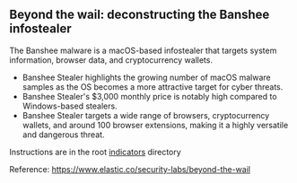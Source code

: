 ## Beyond the wail: deconstructing the Banshee infostealer

The Banshee malware is a macOS-based infostealer that targets system information, browser data, and cryptocurrency wallets.

* Banshee Stealer highlights the growing number of macOS malware samples as the OS becomes a more attractive target for cyber threats.
* Banshee Stealer's $3,000 monthly price is notably high compared to Windows-based stealers.
* Banshee Stealer targets a wide range of browsers, cryptocurrency wallets, and around 100 browser extensions, making it a highly versatile and dangerous threat.

Instructions are in the root [indicators](../README.md) directory

Reference: https://www.elastic.co/security-labs/beyond-the-wail

